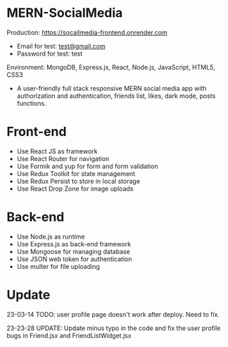# MERN-SocialMedia
Production: https://socailmedia-frontend.onrender.com
- Email for test: test@gmail.com
- Password for test: test

Environment: MongoDB, Express.js, React, Node.js, JavaScript, HTML5, CSS3
- A user-friendly full stack responsive MERN social media app with authorization and authentication, friends list, likes, dark mode, posts functions.

# Front-end
- Use React JS as framework
- Use React Router for navigation
- Use Formik and yup for form and form validation
- Use Redux Toolkit for state management
- Use Redux Persist to store in local storage
- Use React Drop Zone for image uploads

# Back-end
- Use Node.js as runtime
- Use Express.js as back-end framework
- Use Mongoose for managing database
- Use JSON web token for authentication
- Use multer for file uploading

# Update
23-03-14 TODO: user profile page doesn't work after deploy. Need to fix. 

23-23-28 UPDATE: Update minus typo in the code and fix the user profile bugs in Friend.jsx and FriendListWidget.jsx
